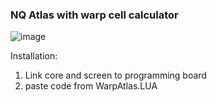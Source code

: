 ### NQ Atlas with warp cell calculator ###
![image](https://user-images.githubusercontent.com/93654396/140198826-ec533a63-05c7-4821-92bb-4068f929c129.png)

Installation:
1) Link core and screen to programming board
2) paste code from WarpAtlas.LUA
